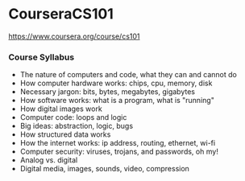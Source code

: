 # CourseraCS101

https://www.coursera.org/course/cs101

### Course Syllabus

* The nature of computers and code, what they can and cannot do
* How computer hardware works: chips, cpu, memory, disk
* Necessary jargon: bits, bytes, megabytes, gigabytes
* How software works: what is a program, what is "running"
* How digital images work
* Computer code: loops and logic
* Big ideas: abstraction, logic, bugs
* How structured data works
* How the internet works: ip address, routing, ethernet, wi-fi
* Computer security: viruses, trojans, and passwords, oh my!
* Analog vs. digital
* Digital media, images, sounds, video, compression
